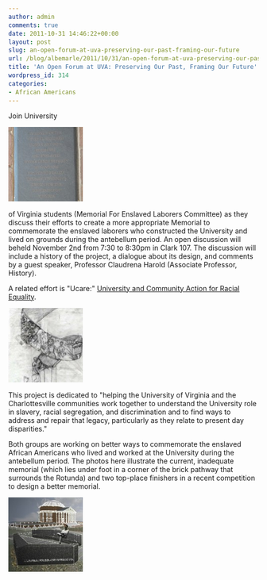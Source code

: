 ```yaml
---
author: admin
comments: true
date: 2011-10-31 14:46:22+00:00
layout: post
slug: an-open-forum-at-uva-preserving-our-past-framing-our-future
url: /blog/albemarle/2011/10/31/an-open-forum-at-uva-preserving-our-past-framing-our-future/
title: 'An Open Forum at UVA: Preserving Our Past, Framing Our Future'
wordpress_id: 314
categories:
- African Americans
---
```


Join University 

![](/wp-content/uploads/2011/10/uvaslavery_memorial-150x150.jpg)

of Virginia students (Memorial For Enslaved Laborers Committee) as they discuss their efforts to create a more appropriate Memorial to commemorate the enslaved laborers who constructed the University and lived on grounds during the antebellum period. An open discussion will beheld November 2nd from 7:30 to 8:30pm in Clark 107. The discussion will include a history of the project, a dialogue about its design, and comments by a guest speaker, Professor Claudrena Harold (Associate Professor, History).

A related effort is "Ucare:" [University and Community Action for Racial Equality](http://pages.shanti.virginia.edu/ucare/). 

![](/wp-content/uploads/2011/10/uvaslavery_firstplacememorial-150x150.jpg)

This project is dedicated to "helping the University of Virginia and the Charlottesville communities work together to understand  the University role in slavery, racial segregation, and discrimination  and to find ways to address and repair that legacy, particularly as they  relate to present day disparities."

Both groups are working on better ways to commemorate the enslaved African Americans who lived and worked at the University during the antebellum period. The photos here illustrate the current, inadequate memorial (which lies under foot in a corner of the brick pathway that surrounds the Rotunda) and two top-place finishers in a recent competition to design a better memorial.

![](/wp-content/uploads/2011/10/uvaslavery_secondplacememorial-150x150.jpg)


